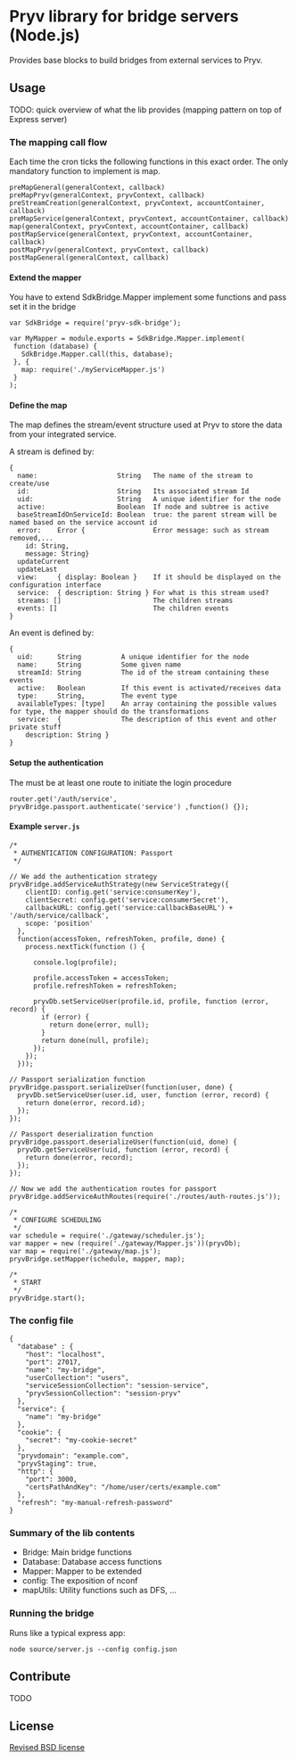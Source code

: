 # Pryv library for bridge servers (Node.js)

Provides base blocks to build bridges from external services to Pryv.

## Usage

TODO: quick overview of what the lib provides (mapping pattern on top of Express server)


### The mapping call flow

Each time the cron ticks the following functions in this exact order. The only mandatory
function to implement is map.

    preMapGeneral(generalContext, callback)
    preMapPryv(generalContext, pryvContext, callback)
    preStreamCreation(generalContext, pryvContext, accountContainer, callback)
    preMapService(generalContext, pryvContext, accountContainer, callback)
    map(generalContext, pryvContext, accountContainer, callback)
    postMapService(generalContext, pryvContext, accountContainer, callback)
    postMapPryv(generalContext, pryvContext, callback)
    postMapGeneral(generalContext, callback)

#### Extend the mapper

You have to extend SdkBridge.Mapper implement some functions and pass set it in the bridge

    var SdkBridge = require('pryv-sdk-bridge');
   
    var MyMapper = module.exports = SdkBridge.Mapper.implement(
     function (database) {
       SdkBridge.Mapper.call(this, database);
     }, {
       map: require('./myServiceMapper.js')
     }
    );


#### Define the map

The map defines the stream/event structure used at Pryv to store the data from your integrated service.

A stream is defined by:

    {
      name:                    String   The name of the stream to create/use
      id:                      String   Its associated stream Id
      uid:                     String   A unique identifier for the node
      active:                  Boolean  If node and subtree is active
      baseStreamIdOnServiceId: Boolean  true: the parent stream will be named based on the service account id
      error:    Error {                 Error message: such as stream removed,...
        id: String,
        message: String}
      updateCurrent
      updateLast
      view:     { display: Boolean }    If it should be displayed on the configuration interface
      service:  { description: String } For what is this stream used?
      streams: []                       The children streams
      events: []                        The children events
    }

An event is defined by:

    {
      uid:      String          A unique identifier for the node 
      name:     String          Some given name
      streamId: String          The id of the stream containing these events
      active:   Boolean         If this event is activated/receives data
      type:     String,         The event type
      availableTypes: [type]    An array containing the possible values for type, the mapper should do the transformations
      service:  {               The description of this event and other private stuff
        description: String } 
    }

#### Setup the authentication

The must be at least one route to initiate the login procedure

    router.get('/auth/service', pryvBridge.passport.authenticate('service') ,function() {});


#### Example `server.js`

    /*
     * AUTHENTICATION CONFIGURATION: Passport
     */
    
    // We add the authentication strategy
    pryvBridge.addServiceAuthStrategy(new ServiceStrategy({
        clientID: config.get('service:consumerKey'),
        clientSecret: config.get('service:consumerSecret'),
        callbackURL: config.get('service:callbackBaseURL') + '/auth/service/callback',
        scope: 'position'
      },
      function(accessToken, refreshToken, profile, done) {
        process.nextTick(function () {
    
          console.log(profile);
    
          profile.accessToken = accessToken;
          profile.refreshToken = refreshToken;
    
          pryvDb.setServiceUser(profile.id, profile, function (error, record) {
            if (error) {
              return done(error, null);
            }
            return done(null, profile);
          });
        });
      }));
    
    // Passport serialization function
    pryvBridge.passport.serializeUser(function(user, done) {
      pryvDb.setServiceUser(user.id, user, function (error, record) {
        return done(error, record.id);
      });
    });
    
    // Passport deserialization function
    pryvBridge.passport.deserializeUser(function(uid, done) {
      pryvDb.getServiceUser(uid, function (error, record) {
        return done(error, record);
      });
    });
    
    // Now we add the authentication routes for passport
    pryvBridge.addServiceAuthRoutes(require('./routes/auth-routes.js'));
    
    /*
     * CONFIGURE SCHEDULING
     */
    var schedule = require('./gateway/scheduler.js');
    var mapper = new (require('./gateway/Mapper.js'))(pryvDb);
    var map = require('./gateway/map.js');
    pryvBridge.setMapper(schedule, mapper, map);
    
    /*
     * START
     */
    pryvBridge.start();


### The config file

    {
      "database" : {
        "host": "localhost",
        "port": 27017,
        "name": "my-bridge",
        "userCollection": "users",
        "serviceSessionCollection": "session-service",
        "pryvSessionCollection": "session-pryv"
      },
      "service": {
        "name": "my-bridge"
      },
      "cookie": {
        "secret": "my-cookie-secret"
      },
      "pryvdomain": "example.com",
      "pryvStaging": true,
      "http": {
        "port": 3000,
        "certsPathAndKey": "/home/user/certs/example.com"
      },
      "refresh": "my-manual-refresh-password"
    }
    

### Summary of the lib contents

  * Bridge:       Main bridge functions
  * Database:     Database access functions
  * Mapper:       Mapper to be extended
  * config:       The exposition of nconf
  * mapUtils:     Utility functions such as DFS, …


### Running the bridge

Runs like a typical express app:

    node source/server.js --config config.json
    
## Contribute

TODO


## License

[Revised BSD license](https://github.com/pryv/documents/blob/master/license-bsd-revised.md)
